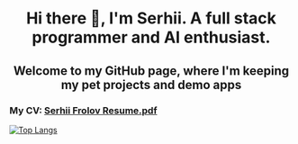 <!--
**aidaho/aidaho** is a ✨ _special_ ✨ repository because its `README.md` (this file) appears on your GitHub profile.

Here are some ideas to get you started:

- 🔭 I’m currently working on ...
- 🌱 I’m currently learning ...
- 👯 I’m looking to collaborate on ...
- 🤔 I’m looking for help with ...
- 💬 Ask me about ...
- 📫 How to reach me: ...
- 😄 Pronouns: ...
- ⚡ Fun fact: ...
-->
<h1 align="center">
    Hi there 👋, I'm Serhii. A full stack programmer and AI enthusiast.
</h1>
<h2 align="center">
    Welcome to my GitHub page, where I'm keeping my pet projects and demo apps
</h2>
<h3>
    My CV: <a href="https://github.com/aidaho/orgmode-resume/raw/refs/heads/master/Serhii%20Frolov%20Resume.pdf">Serhii Frolov Resume.pdf</a>
</h3>

[![Top Langs](https://github-readme-stats.vercel.app/api/top-langs/?username=aidaho)](https://github.com/aidaho?tab=repositories)
